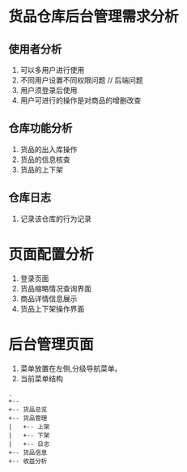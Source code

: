 # 货品仓库后台管理需求分析

## 使用者分析
1. 可以多用户进行使用
2. 不同用户设置不同权限问题  // 后端问题
3. 用户须登录后使用
4. 用户可进行的操作是对商品的增删改查

## 仓库功能分析
1. 货品的出入库操作
2. 货品的信息核查
3. 货品的上下架

## 仓库日志
1. 记录该仓库的行为记录

# 页面配置分析
1. 登录页面
2. 货品缩略情况查询界面
3. 商品详情信息展示
4. 货品上下架操作界面

# 后台管理页面
1. 菜单放置在左侧,分级导航菜单。
2. 当前菜单结构
```
.
+-- 
+-- 货品总览
+-- 货品管理
|   +-- 上架
|   +-- 下架
|   +-- 日志
+-- 货品信息
+-- 收益分析
```


